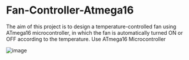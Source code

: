 # Fan-Controller-Atmega16
The aim of this project is to design a temperature-controlled fan using ATmega16 microcontroller, in which the fan is automatically turned ON or OFF according to the  temperature. Use ATmega16 Microcontroller

![image](https://user-images.githubusercontent.com/103974340/224439110-0922ff6f-6153-4228-bf67-816831c2ed47.png)
